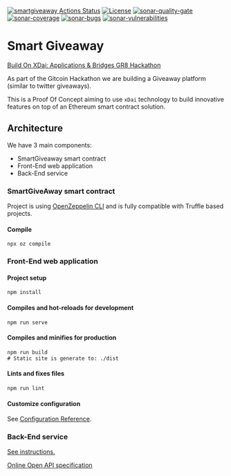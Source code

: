 [![smartgiveaway Actions Status](https://github.com/abdelhamidbakhta/smartgiveaway/workflows/smartgiveaway-ci/badge.svg)](https://github.com/abdelhamidbakhta/smartgiveaway/actions)
[![License](https://img.shields.io/badge/License-Apache%202.0-blue.svg)](https://github.com/abdelhamidbakhta/smartgiveaway/blob/master/LICENSE)
[![sonar-quality-gate][sonar-quality-gate]][sonar-url] [![sonar-coverage][sonar-coverage]][sonar-url] [![sonar-bugs][sonar-bugs]][sonar-url] [![sonar-vulnerabilities][sonar-vulnerabilities]][sonar-url]

# Smart Giveaway
[Build On XDai: Applications & Bridges GR8 Hackathon](https://gitcoin.co/issue/xdaichain/site/9/100024347)

As part of the Gitcoin Hackathon we are building a Giveaway platform (similar to twitter giveaways).

This is a Proof Of Concept aiming to use `xDai` technology to build innovative features on top of an Ethereum smart contract solution.

## Architecture

We have 3 main components:
- SmartGiveaway smart contract
- Front-End web application
- Back-End service

### SmartGiveAway smart contract

Project is using [OpenZeppelin CLI](https://docs.openzeppelin.com/cli/2.7/) and is fully compatible with Truffle based projects.

#### Compile

```shell script
npx oz compile
```

### Front-End web application

#### Project setup
```
npm install
```

#### Compiles and hot-reloads for development
```
npm run serve
```

#### Compiles and minifies for production
```
npm run build
# Static site is generate to: ./dist
```

#### Lints and fixes files
```
npm run lint
```

#### Customize configuration
See [Configuration Reference](https://cli.vuejs.org/config/).

### Back-End service
[See instructions.](https://github.com/abdelhamidbakhta/smartgiveaway-backend)

[Online Open API specification](https://smartgiveaway.herokuapp.com/)

[sonar-url]: https://sonarcloud.io/dashboard?id=abdelhamidbakhta_smartgiveaway
[sonar-quality-gate]: https://sonarcloud.io/api/project_badges/measure?project=abdelhamidbakhta_smartgiveaway&metric=alert_status
[sonar-coverage]: https://sonarcloud.io/api/project_badges/measure?project=abdelhamidbakhta_smartgiveaway&metric=coverage
[sonar-bugs]: https://sonarcloud.io/api/project_badges/measure?project=abdelhamidbakhta_smartgiveaway&metric=bugs
[sonar-vulnerabilities]: https://sonarcloud.io/api/project_badges/measure?project=abdelhamidbakhta_smartgiveaway&metric=vulnerabilities